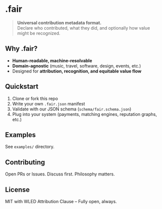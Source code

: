﻿# .fair

> **Universal contribution metadata format.**  
> Declare who contributed, what they did, and optionally how value might be recognized.

## Why .fair?

- **Human-readable, machine-resolvable**
- **Domain-agnostic** (music, travel, software, design, events, etc.)
- Designed for **attribution, recognition, and equitable value flow**

## Quickstart

1. Clone or fork this repo
2. Write your own `.fair.json` manifest
3. Validate with our JSON schema (`schema/fair.schema.json`)
4. Plug into your system (payments, matching engines, reputation graphs, etc.)

## Examples

See `examples/` directory.

## Contributing

Open PRs or Issues. Discuss first. Philosophy matters.

## License

MIT with WLED Attribution Clause – Fully open, always.
